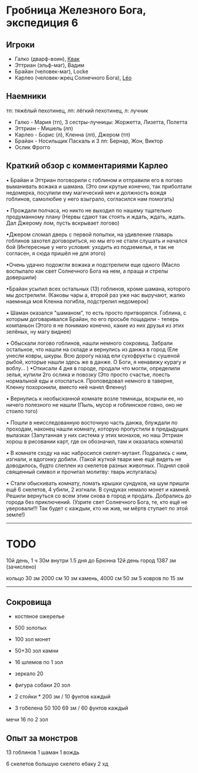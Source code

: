 # Гробница Железного Бога, экспедиция 6

## Игроки

- Галко (дварф-воин), [Квак](https://t.me/troglog)
- Эттриан (эльф-маг), Вадим
- Брайан (человек-маг), Locke
- Карлео (человек-жрец Солнечного Бога), [Léo](https://t.me/fiftyforfifty)

## Наемники

тп: тяжёлый пехотинец, лп: лёгкий пехотинец, л: лучник

- Галко - Мария (тп), 3 сестры-лучницы: Жоржетта, Лизетта, Полетта
- Эттриан - Мишель (лп)
- Карлео - Борис (л), Кленна (лп), Джером (тп)
- Брайан - Носильщик Паскаль и 3 лп: Бернар, Жон, Виктор
- Ослик Фрогго

## Краткий обзор с комментариями Карлео
• Брайан и Эттриан поговорили с гоблином и отправили его в логово выманивать вожака и шамана.
(Это они крутые конечно, так приболтали недомерка, посулили ему магический меч и должность вождя гоблинов, самолюбие у него взыграло, согласился нам помогать)

• Прождали полчаса, но никто не выходил по нашему тщательно продуманному плану
(Нервы сдают так стоять и ждать, ждать, ждать. Дал Джерому лом, пусть вскрывает логово)

•Джером сломал дверь с первой попытки, на удивление главарь гоблинов захотел договориться, но мы его не стали слушать и начался бой
(Интересные у него условия: уходить из подземелья, я так не согласен, я сюда пришёл не для этого)

•Очень удачно подожгли вожака и подстрелили еще одного
(Масло воспылало как свет Солнечного Бога на нем, а праща и стрелы довершили)

•Брайан усыпил всех остальных (13) гоблинов, кроме шамана, которого мы дострелили. 
(Каковы чары а, второй раз уже нас выручают, жалко наемница моя Кленна погибла, подстрелил недомерок)

• Шаман оказался "шаманом", то есть просто притворялся. Гоблина, с которым договаривался Брайан, по его просьбе пощадили - теперь компаньон
(Этого я не понимаю конечно, какие из них друзья из этих зелёных, ну магу виднее)

• Обыскали логово гоблинов, нашли немного сокровищ. Забрали остальное, что нашли на складе и вернулись из данжа в город
(Еле унесли ковры, шкуры. Всю дорогу назад ели сухофрукты с сушеной рыбой, которые нашли здесь же в данже. О Боги, я ненавижу курагу и воблу... )
•Откисали 4 дня в городе, продали что могли, определили зелья, купили 2го ослика и повозку
(Это просто счастье, поесть нормальной еды и отоспаться. Проповедовал немного в таверне, Кленну похоронили, вместо неё нанял Фленну)

• Вернулись к необысканной комнате возле темницы, вскрыли ее, но ничего полезного не нашли
(Пыль, мусор и гоблинское говно, оно не стоило того)

• Пошли в неисследованную восточную часть данжа, блуждали по проходам, наконец нашли комнату, которую пропустили в предыдущих вылазках
(Запутанная у них система у этих монахов, но наш Эттриан хорош в рисовании карт, где он обозначил, там и оказалась комната)

• В комнате сходу на нас набросился скелет-мутант. Подрались с ним, изгнали,  и вдогонку добили.
(Такой жуткой твари мне ещё видеть не доводилось, будто слеплен из скелетов разных животных. Поднял свой священный символ и прочитал молитву: тварь испугалась)

• Стали обыскивать комнату, ломать крышки сундуков, на шум пришли ещё 6 скелетов, 4 убили, 2 изгнали. В сундуках немало монет и камней. Решили вернуться со всем этим снова в город и продать. Добрались до города без приключений.
(Узрите свет Солнечного Бога, те, кто ещё не уверовали!!! Так будет с каждым, кто ни жив, ни мёртв ступает по этой земле!)


---

# TODO

10й день, 1 ч 30м внутри
1.5 дня до Брюнна
12й день город
1387 зм
(зачислено)


кольцо 30 зм
2000 см 10 зм камень, 4000 см 50 зм
5 ковров по 15 зм



---

## Сокровища
- костяное ожерелье

- 500 золотых
- 100 зол монет
- 50+30 зол камни
- 16 шлемов по 1 зол
- зеркало 20
- фигура собаки 20 зол
- 2 стойки * 200 зм / 10 фунтов каждый
- 3 гобелена 50 100 69 зм / 60 фунтов каждый

мечи 16 по 2 зол


## Опыт за монстров
13 гоблинов
1 шаман
1 вождь

6 скелетов
большую скелето ебаку 2 хд


